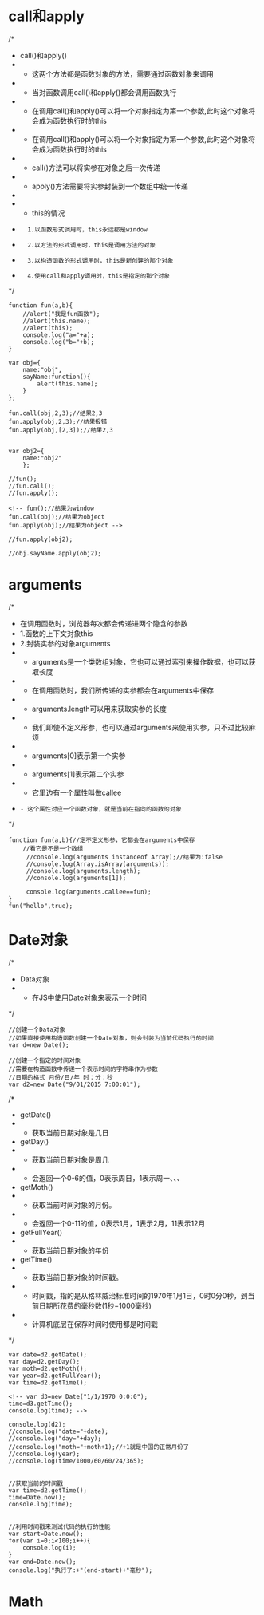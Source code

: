 <h1>call和apply</h1>

/*
 * call()和apply()
 * - 这两个方法都是函数对象的方法，需要通过函数对象来调用
 * - 当对函数调用call()和apply()都会调用函数执行
 * - 在调用call()和apply()可以将一个对象指定为第一个参数,此时这个对象将会成为函数执行时的this
 * - 在调用call()和apply()可以将一个对象指定为第一个参数,此时这个对象将会成为函数执行时的this
 * - call()方法可以将实参在对象之后一次传递
 * - apply()方法需要将实参封装到一个数组中统一传递
 * 
 * - this的情况
 *       1.以函数形式调用时，this永远都是window
 *       2.以方法的形式调用时，this是调用方法的对象
 *       3.以构造函数的形式调用时，this是新创建的那个对象
 *       4.使用call和apply调用时，this是指定的那个对象
*/

```
function fun(a,b){
    //alert("我是fun函数");
    //alert(this.name);
    //alert(this);
    console.log("a="+a);
    console.log("b="+b);
}

var obj={
    name:"obj",
    sayName:function(){
        alert(this.name);
    }
};

fun.call(obj,2,3);//结果2,3
fun.apply(obj,2,3);//结果报错
fun.apply(obj,[2,3]);//结果2,3


var obj2={
    name:"obj2"
    };

//fun();
//fun.call();
//fun.apply();

<!-- fun();//结果为window
fun.call(obj);//结果为object
fun.apply(obj);//结果为object -->

//fun.apply(obj2);

//obj.sayName.apply(obj2);

```
<h1>arguments</h1>

/*
 * 在调用函数时，浏览器每次都会传递进两个隐含的参数
 *   1.函数的上下文对象this
 *   2.封装实参的对象arguments
 *   - arguments是一个类数组对象，它也可以通过索引来操作数据，也可以获取长度
 *   - 在调用函数时，我们所传递的实参都会在arguments中保存
 *   - arguments.length可以用来获取实参的长度
 *   - 我们即使不定义形参，也可以通过arguments来使用实参，只不过比较麻烦
 *   - arguments[0]表示第一个实参
 *   - arguments[1]表示第二个实参
 *   - 它里边有一个属性叫做callee
 *     - 这个属性对应一个函数对象，就是当前在指向的函数的对象
*/

```
function fun(a,b){//定不定义形参，它都会在arguments中保存
    //看它是不是一个数组
     //console.log(arguments instanceof Array);//结果为:false
     //console.log(Array.isArray(arguments));
     //console.log(arguments.length);
     //console.log(arguments[1]);

     console.log(arguments.callee==fun);
}
fun("hello",true);
```
<h1>Date对象</h1>

/*
 * Data对象
 * - 在JS中使用Date对象来表示一个时间

*/

```
//创建一个Data对象
//如果直接使用构造函数创建一个Date对象，则会封装为当前代码执行的时间
var d=new Date();

//创建一个指定的时间对象
//需要在构造函数中传递一个表示时间的字符串作为参数
//日期的格式 月份/日/年 时：分：秒
var d2=new Date("9/01/2015 7:00:01");
```

/*
 * getDate()
 *  - 获取当前日期对象是几日
 * getDay()
 *  - 获取当前日期对象是周几
 *  - 会返回一个0-6的值，0表示周日，1表示周一、、、
 * getMoth()
 *  - 获取当前时间对象的月份。
 *  - 会返回一个0-11的值，0表示1月，1表示2月，11表示12月
 * getFullYear()
 *  - 获取当前日期对象的年份
 * getTime()
 *  - 获取当前日期对象的时间戳。
 *  - 时间戳，指的是从格林威治标准时间的1970年1月1日，0时0分0秒，到当前日期所花费的毫秒数(1秒=1000毫秒)
 *  - 计算机底层在保存时间时使用都是时间戳
 
*/

```
var date=d2.getDate();
var day=d2.getDay();
var moth=d2.getMoth();
var year=d2.getFullYear();
var time=d2.getTime();

<!-- var d3=new Date("1/1/1970 0:0:0");
time=d3.getTime();
console.log(time); -->

console.log(d2);
//console.log("date="+date);
//console.log("day="+day);
//console.log("moth="+moth+1);//+1就是中国的正常月份了
//console.log(year);
//console.log(time/1000/60/60/24/365);


//获取当前的时间戳
var time=d2.getTime();
time=Date.now();
console.log(time);


//利用时间戳来测试代码的执行的性能
var start=Date.now();
for(var i=0;i<100;i++){
    console.log(i);
}
var end=Date.now();
console.log("执行了:+"(end-start)+"毫秒");
```
<h1>Math</h1>